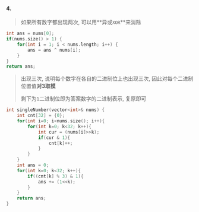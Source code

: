 #### 4. [](https://leetcode.cn/problems/WGki4K/)

> 如果所有数字都出现两次, 可以用**异或`XOR`**来消除

```CPP
int ans = nums[0];
if(nums.size() > 1) {
    for(int i = 1; i < nums.length; i++) {
        ans = ans ^ nums[i];
    }
}
return ans;
```

> 出现三次, 说明每个数字在各自的二进制位上也出现三次, 因此对每个二进制位置值**对3取模**
>
> 剩下为`1`二进制位即为答案数字的二进制表示, 复原即可

```CPP
int singleNumber(vector<int>& nums) {
    int cnt[32] = {0};
    for(int i=0; i<nums.size(); i++){
        for(int k=0; k<32; k++){
            int cur = (nums[i]>>k);
            if(cur & 1){
                cnt[k]++;
            }
        }
    }
    int ans = 0;
    for(int k=0; k<32; k++){
        if((cnt[k] % 3) & 1){
            ans += (1<<k);
        }
    }
    return ans;
}
```